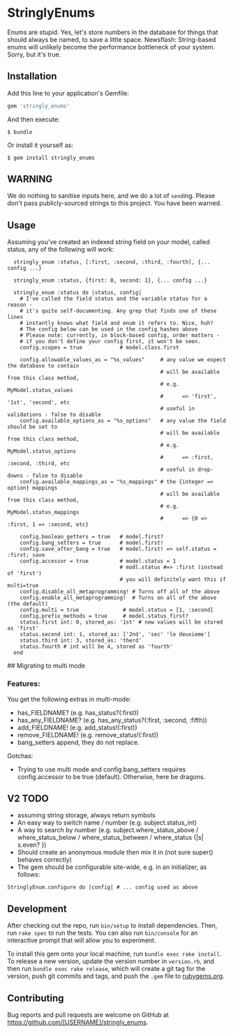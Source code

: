 # StringlyEnums

Enums are stupid. Yes, let's store numbers in the database for things that should always be named,
to save a little space. Newsflash: String-based enums will unlikely become the performance bottleneck of
your system. Sorry, but it's true.

## Installation

Add this line to your application's Gemfile:

```ruby
gem 'stringly_enums'
```

And then execute:

    $ bundle

Or install it yourself as:

    $ gem install stringly_enums

## WARNING

We do nothing to sanitise inputs here, and we do a lot of `send`ing. Please don't
pass publicly-sourced strings to this project. You have been warned.

## Usage

Assuming you've created an indexed string field on your model, called status, any of the following will work:

```
  stringly_enum :status, [:first, :second, :third, :fourth], {... config ...}

  stringly_enum :status, {first: 0, second: 1}, {... config ...}

  stringly_enum :status do |status, config|
    # I've called the field status and the variable status for a reason -
    # it's quite self-documenting. Any grep that finds one of these lines
    # instantly knows what field and enum it refers to. Nice, huh?
    # The config below can be used in the config hashes above
    # Please note: currently, in block-based config, order matters -
    # if you don't define your config first, it won't be seen.
    config.scopes = true            # model.class.first

    config.allowable_values_as = "%s_values"     # any value we expect the database to contain
                                                 # will be available from this class method,
                                                 # e.g. MyModel.status_values
                                                 #      => 'first', '1st', 'second', etc
                                                 # useful in validations - false to disable
    config.available_options_as = "%s_options"   # any value the field should be set to
                                                 # will be available from this class method,
                                                 # e.g. MyModel.status_options
                                                 #      => :first, :second, :third, etc
                                                 # useful in drop-downs - false to disable
    config.available_mappings_as = "%s_mappings" # the {integer => option} mappings
                                                 # will be available from this class method,
                                                 # e.g. MyModel.status_mappings
                                                 #      => {0 => :first, 1 => :second, etc}

    config.boolean_getters = true   # model.first?
    config.bang_setters = true      # model.first!
    config.save_after_bang = true   # model.first! => self.status = :first; save
    config.accessor = true          # model.status = 1
                                    # modl.status #=> :first (instead of 'first')
                                    # you will definitely want this if multi=true
    config.disable_all_metaprogramming! # Turns off all of the above
    config.enable_all_metaprogramming!  # Turns on all of the above (the default)
    config.multi = true              # model.status = [1, :second]
    config.prefix_methods = true     # model.status_first?
    status.first int: 0, stored_as: '1st' # new values will be stored as 'first'
    status.second int: 1, stored_as: ['2nd', 'sec' 'le deuxieme']
    status.third int: 3, stored_as: 'therd'
    status.fourth # int will be 4, stored as 'fourth'
  end

```

## Migrating to multi mode

### Features:

You get the following extras in multi-mode:

- has_FIELDNAME? (e.g. has_status?(:first))
- has_any_FIELDNAME? (e.g. has_any_status?(:first, :second, :fifth))
- add_FIELDNAME! (e.g. add_status!(:first))
- remove_FIELDNAME! (e.g. remove_status!(:first))
- bang_setters append, they do not replace.

Gotchas:
- Trying to use multi mode and config.bang_setters requires config.accessor to be true (default). Otherwise, here be dragons.

## V2 TODO
- assuming string storage, always return symbols
- An easy way to switch name / number (e.g. subject.status_int)
- A way to search by number (e.g. subject.where_status_above / where_status_below / where_status_between / where_status {|s| s.even? })
- Should create an anonymous module then mix it in (not sure super() behaves correctly)
- The gem should be configurable site-wide, e.g. in an initializer, as follows:
```
StringlyEnum.configure do |config| # ... config used as above
```


## Development

After checking out the repo, run `bin/setup` to install dependencies. Then, run `rake spec` to run the tests. You can also run `bin/console` for an interactive prompt that will allow you to experiment.

To install this gem onto your local machine, run `bundle exec rake install`. To release a new version, update the version number in `version.rb`, and then run `bundle exec rake release`, which will create a git tag for the version, push git commits and tags, and push the `.gem` file to [rubygems.org](https://rubygems.org).

## Contributing

Bug reports and pull requests are welcome on GitHub at https://github.com/[USERNAME]/stringly_enums.
